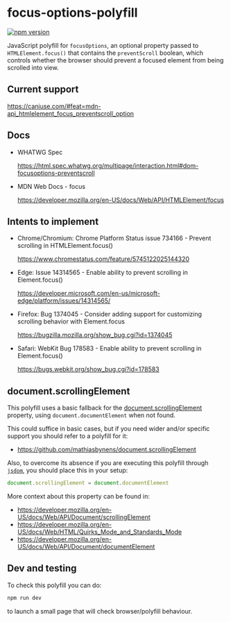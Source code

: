 # focus-options-polyfill

[![npm version](http://img.shields.io/npm/v/focus-options-polyfill.svg?label=npm%20package&style=flat-square&logo=npm&logoWidth=20)](https://npmjs.com/package/focus-options-polyfill "View this project on npm")

JavaScript polyfill for `focusOptions`, an optional property passed to `HTMLElement.focus()` that contains the `preventScroll` boolean, which controls whether the browser should prevent a focused element from being scrolled into view.


## Current support

https://caniuse.com/#feat=mdn-api_htmlelement_focus_preventscroll_option


## Docs

* WHATWG Spec

  https://html.spec.whatwg.org/multipage/interaction.html#dom-focusoptions-preventscroll

* MDN Web Docs - focus

  https://developer.mozilla.org/en-US/docs/Web/API/HTMLElement/focus


## Intents to implement

* Chrome/Chromium: Chrome Platform Status issue 734166 - Prevent scrolling in HTMLElement.focus()

  https://www.chromestatus.com/feature/5745122025144320

* Edge: Issue 14314565 - Enable ability to prevent scrolling in Element.focus()

  https://developer.microsoft.com/en-us/microsoft-edge/platform/issues/14314565/

* Firefox: Bug 1374045 - Consider adding support for customizing scrolling behavior with Element.focus

  https://bugzilla.mozilla.org/show_bug.cgi?id=1374045

* Safari: WebKit Bug 178583 - Enable ability to prevent scrolling in Element.focus()

  https://bugs.webkit.org/show_bug.cgi?id=178583


## document.scrollingElement

This polyfill uses a basic fallback for the [document.scrollingElement](https://developer.mozilla.org/en-US/docs/Web/API/Document/scrollingElement) property, using `document.documentElement` when not found.

This could suffice in basic cases, but if you need wider and/or specific support you should refer to a polyfill for it:

* https://github.com/mathiasbynens/document.scrollingElement

Also, to overcome its absence if you are executing this polyfill through [`jsdom`](https://github.com/jsdom/jsdom), you should place this in your setup:

```js
document.scrollingElement = document.documentElement
```

More context about this property can be found in:

* https://developer.mozilla.org/en-US/docs/Web/API/Document/scrollingElement
* https://developer.mozilla.org/en-US/docs/Web/HTML/Quirks_Mode_and_Standards_Mode
* https://developer.mozilla.org/en-US/docs/Web/API/Document/documentElement


## Dev and testing

To check this polyfill you can do:

```bash
npm run dev
```

to launch a small page that will check browser/polyfill behaviour.
